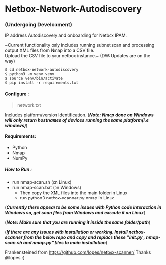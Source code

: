 # Netbox-Network-Autodiscovery

### (Undergoing Development)

IP address Autodiscovery and onboarding for Netbox IPAM.

~Current functionality only includes running subnet scan and processing output XML files from Nmap into a CSV file.  
Upload the CSV file to your netbox instance.~
(DW: Updates are on the way)

```
$ cd netbox-network-autodiscovery
$ python3 -m venv venv
$ source venv/bin/activate
$ pip install -r requirements.txt
```

#### Configure : 
> network.txt

Includes platform/version Identification. (_**Note: Nmap done on Windows will only return hostnames of devices running the same platform(i.e windows)**_)

#### Requirements:
  - Python
  - Nmap
  - NumPy

##### How to Run :
  - run nmap-scan.sh (on Linux)
  - run nmap-scan.bat (on Windows)
      - Then copy the XML files into the main folder in Linux
      - run python3 netbox-scanner.py nmap in Linux

(_**Currently there appear to be some issues with Python code interaction in Windows so, get scan files from Windows and execute it on Linux**_)

(_**Note: Make sure that you are running it inside the same folder/path**_)

(_**If there are any issues with installation or working. Install netbox-scanner from the below repo and copy and replace these "__init__.py , nmap-scan.sh and nmap.py" files to main installation**_)


Frankensteined from https://github.com/lopes/netbox-scanner/  Thanks @lopes :)
